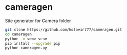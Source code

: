 # cameragen
Site generator for Camera folder
```bash
git clone https://github.com/holovin777/cameragen.git
cd cameragen
python -m venv venv
pip install --upgrade pip
python cameragen.py
```
